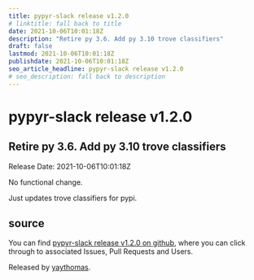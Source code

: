 ```yaml
---
title: pypyr-slack release v1.2.0
# linktitle: fall back to title
date: 2021-10-06T10:01:18Z
description: "Retire py 3.6. Add py 3.10 trove classifiers"
draft: false
lastmod: 2021-10-06T10:01:18Z
publishdate: 2021-10-06T10:01:18Z
seo_article_headline: pypyr-slack release v1.2.0
# seo_description: fall back to description
---
```

# pypyr-slack release v1.2.0
## Retire py 3.6. Add py 3.10 trove classifiers
Release Date: 2021-10-06T10:01:18Z

No functional change. 

Just updates trove classifiers for pypi.

## source
You can find [pypyr-slack release v1.2.0 on github](https://github.com/pypyr/pypyr-slack/releases/tag/v1.2.0), where you can 
click through to associated Issues, Pull Requests and Users.

Released by [yaythomas](https://github.com/yaythomas).

